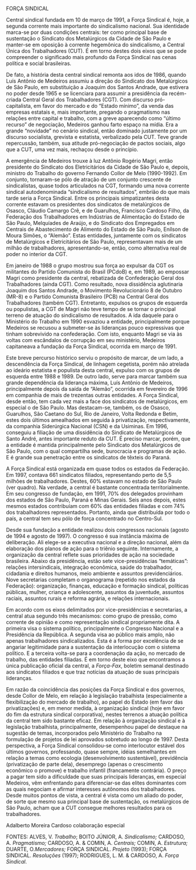 FORÇA SINDICAL

Central sindical fundada em 10 de março de 1991, a Força Sindical é,
hoje, a segunda corrente mais importante do sindicalismo nacional. Sua
identidade marca-se por duas condições centrais: ter como principal base
de sustentação o Sindicato dos Metalúrgicos da Cidade de São Paulo e
manter-se em oposição à corrente hegemônica do sindicalismo, a Central
Única dos Trabalhadores (CUT). É em torno destes dois eixos que se pode
compreender o significado mais profundo da Força Sindical nas cenas
política e social brasileiras.

De fato, a história desta central sindical remonta aos idos de 1986,
quando Luís Antônio de Medeiros assumiu a direção do Sindicato dos
Metalúrgicos de São Paulo, em substituição a Joaquim dos Santos Andrade,
que estivera no poder desde 1965 e se licenciara para assumir a
presidência da recém-criada Central Geral dos Trabalhadores (CGT). Com
discurso pró-capitalista, em favor do mercado e do “Estado mínimo”, da
venda das empresas estatais e, mais importante, pregando o pragmatismo
nas relações entre capital e trabalho, com a greve aparecendo como
“último recurso” de negociação, Medeiros ganhou farto espaço na mídia.
Era a grande “novidade” no cenário sindical, então dominado justamente
por um discurso socialista, grevista e estatista, verbalizado pela CUT.
Teve grande repercussão, também, sua atitude pró-negociação de pactos
sociais, algo que a CUT, uma vez mais, rechaçou desde o princípio.

A emergência de Medeiros trouxe à luz Antônio Rogério Magri, então
presidente do Sindicato dos Eletricitários da Cidade de São Paulo e,
depois, ministro do Trabalho do governo Fernando Collor de Melo
(1990-1992). Em conjunto, tornaram-se pólo de atração de um conjunto
crescente de sindicalistas, quase todos articulados na CGT, formando uma
nova corrente sindical autodenominada “sindicalismo de resultados”,
embrião do que mais tarde seria a Força Sindical. Entre os principais
simpatizantes desta corrente estavam os presidentes dos sindicatos de
metalúrgicos de Osasco, Cláudio Camargo Crê, e de Guarulhos, Francisco
Cardoso Filho, da Federação dos Trabalhadores em Indústrias de
Alimentação do Estado de São Paulo, Melquíades de Araújo, e do Sindicato
dos Empregados em Centrais de Abastecimento de Alimento do Estado de São
Paulo, Enílson de Moura Simões, o “Alemão”. Estas entidades, juntamente
com os sindicatos de Metalúrgicos e Eletricitários de São Paulo,
representavam mais de um milhão de trabalhadores, apresentando-se,
então, como alternativa real de poder no interior da CGT.

Em janeiro de 1988 o grupo mostrou sua força ao expulsar da CGT os
militantes do Partido Comunista do Brasil (PCdoB) e, em 1989, ao
empossar Magri como presidente da central, rebatizada de Confederação
Geral dos Trabalhadores (ainda CGT). Como resultado, nova dissidência
aglutinaria Joaquim dos Santos Andrade, o Movimento Revolucionário 8 de
Outubro (MR-8) e o Partido Comunista Brasileiro (PCB) na Central Geral
dos Trabalhadores (também CGT). Entretanto, expulsos os grupos de
esquerda ou populistas, a CGT de Magri não teve tempo de se tornar o
principal terreno de atuação do sindicalismo de resultados. A ida
daquele para o Ministério do Trabalho em 1990 esvaziou a entidade,
principalmente porque Medeiros se recusou a submeter-se às lideranças
pouco expressivas que tinham sobrevivido na confederação. Com isto,
enquanto Magri se via às voltas com escândalos de corrupção em seu
ministério, Medeiros capitaneava a fundação da Força Sindical, ocorrida
em março de 1991.

Este breve percurso histórico serviu o propósito de marcar, de um lado,
a descendência da Força Sindical, de linhagem cegetista, porém não
atrelada ao ideário estatista e populista desta central, expulso com os
grupos de esquerda entre 1988 e 1989. De outro lado, serve para marcar
também sua grande dependência da liderança máxima, Luís Antônio de
Medeiros, principalmente depois da saída de “Alemão”, ocorrida em
fevereiro de 1996 em companhia de mais de trezentas outras entidades. A
Força Sindical, desde então, tem cada vez mais a face dos sindicatos de
metalúrgicos, em especial o de São Paulo. Mas destacam-se, também, os de
Osasco, Guarulhos, São Caetano do Sul, Rio de Janeiro, Volta Redonda e
Betim, estes dois últimos amealhados em seguida à privatização,
respectivamente, da companhia Siderúrgica Nacional (CSN) e da Usiminas.
Em 1996, conseguiu a filiação de uma dissidência do Sindicato de
Metalúrgicos de Santo André, antes importante reduto da CUT. É preciso
marcar, porém, que a entidade é mantida principalmente pelo Sindicato
dos Metalúrgicos de São Paulo, com o qual compartilha sede, burocracia e
programas de ação. E é grande sua penetração entre os sindicatos de
têxteis do Paraná.

A Força Sindical está organizada em quase todos os estados da Federação.
Em 1997, contava 661 sindicatos filiados, representando perto de 5,5
milhões de trabalhadores. Destes, 60% estavam no estado de São Paulo
(ver quadro). Na verdade, a central é bastante concentrada
territorialmente. Em seu congresso de fundação, em 1991, 70% dos
delegados provinham dos estados de São Paulo, Paraná e Minas Gerais.
Seis anos depois, estes mesmos estados contribuíam com 60% das entidades
filiadas e com 74% dos trabalhadores representados. Portanto, ainda que
distribuída por todo o país, a central tem seu pólo de força concentrado
no Centro-Sul.

Desde sua fundação a entidade realizou dois congressos nacionais (agosto
de 1994 e agosto de 1997). O congresso é sua instância máxima de
deliberação. Ali elege-se a executiva nacional e a direção nacional,
além da elaboração dos planos de ação para o triênio seguinte.
Internamente, a organização da central reflete suas prioridades de ação
na sociedade brasileira. Abaixo da presidência, estão sete
vice-presidências “temáticas”: relações intersindicais, integração
econômica, saúde do trabalhador, cidadania e direitos humanos, meio
ambiente e assuntos previdenciários. Nove secretarias completam o
organograma (repetido nos estados da Federação): organização, finanças,
educação e formação sindical, políticas públicas, mulher, criança e
adolescente, assuntos da juventude, assuntos raciais, assuntos rurais e
reforma agrária, e relações internacionais.

Em acordo com os eixos delimitados por vice-presidências e secretarias,
a central atua segundo três mecanismos: como grupo de pressão, como
corrente de opinião e como representação sindical propriamente dita. A
primeira visa o sistema político, principalmente o Congresso Nacional e
a Presidência da República. A segunda visa ao público mais amplo, não
apenas trabalhadores sindicalizados. Esta é a forma por excelência de se
angariar legitimidade para a sustentação da interlocução com o sistema
político. E a terceira volta-se para a coordenação da ação, no mercado
de trabalho, das entidades filiadas. É em torno deste eixo que
encontramos a única publicação oficial da central, a *Força-Fax*,
boletim semanal destinado aos sindicatos filiados e que traz notícias da
atuação de suas principais lideranças.

Em razão da coincidência das posições da Força Sindical e dos governos,
desde Collor de Melo, em relação à legislação trabalhista (especialmente
a flexibilização do mercado de trabalho), ao papel do Estado (em favor
das privatizações) e, em menor medida, à organização sindical (hoje em
favor do fim da estrutura sindical corporativa), nestes terrenos a
atuação política da central tem sido bastante eficaz. Em relação à
organização sindical e à legislação trabalhista, principalmente,
desempenhou papel de destaque na sugestão de temas, incorporados pelo
Ministério do Trabalho na formulação de projetos de lei aprovados
sobretudo ao longo de 1997. Desta perspectiva, a Força Sindical
consolidou-se como interlocutor estável dos últimos governos,
professando, quase sempre, idéias semelhantes em relação a temas como
ecologia (desenvolvimento sustentável), previdência (privatização de
parte dela), desemprego (apenas o crescimento econômico o promove) e
trabalho infantil (francamente contrária). O preço a pagar tem sido a
dificuldade que suas principais lideranças, em especial Medeiros, vêm
enfrentando para diferenciar-se das elites dominantes com as quais
negociam e afirmar interesses autônomos dos trabalhadores. Desde muitos
pontos de vista, a central é vista como um aliado do poder, de sorte que
mesmo sua principal base de sustentação, os metalúrgicos de São Paulo,
acham que a CUT consegue melhores resultados para os trabalhadores.

Adalberto Moreira Cardoso colaboração especial

FONTES: ALVES, V. *Trabalho*; BOITO JÚNIOR, A. *Sindicalismo;* CARDOSO,
A. *Pragmatismo;* CARDOSO, A. & COMIN, A. *Centrais;* COMIN, A.
*Estrutura;* DUARTE, O.*Mercadores;* FORÇA SINDICAL. *Projeto* (1993);
FORÇA SINDICAL. *Resoluções* (1997); RODRIGUES, L. M. & CARDOSO, A.
*Força Sindical*.

 
